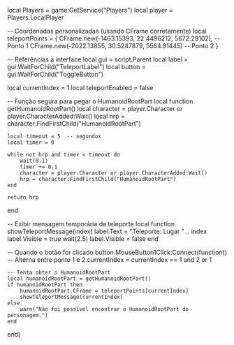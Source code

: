 local Players = game:GetService("Players")
local player = Players.LocalPlayer

-- Coordenadas personalizadas (usando CFrame corretamente)
local teleportPoints = {
    CFrame.new(-1463.15393, 22.4496212, 5672.29102), -- Ponto 1
    CFrame.new(-2022.13855, 30.5247879, 5564.81445)  -- Ponto 2
}

-- Referências à interface
local gui = script.Parent
local label = gui:WaitForChild("TeleportLabel")
local button = gui:WaitForChild("ToggleButton")

local currentIndex = 1
local teleportEnabled = false

-- Função segura para pegar o HumanoidRootPart
local function getHumanoidRootPart()
    local character = player.Character or player.CharacterAdded:Wait()
    local hrp = character:FindFirstChild("HumanoidRootPart")

    local timeout = 5  -- segundos
    local timer = 0

    while not hrp and timer < timeout do
        wait(0.1)
        timer += 0.1
        character = player.Character or player.CharacterAdded:Wait()
        hrp = character:FindFirstChild("HumanoidRootPart")
    end

    return hrp
end

-- Exibir mensagem temporária de teleporte
local function showTeleportMessage(index)
    label.Text = "Teleporte: Lugar " .. index
    label.Visible = true
    wait(2.5)
    label.Visible = false
end

-- Quando o botão for clicado
button.MouseButton1Click:Connect(function()
    -- Alterna entre ponto 1 e 2
    currentIndex = currentIndex == 1 and 2 or 1

    -- Tenta obter o HumanoidRootPart
    local humanoidRootPart = getHumanoidRootPart()
    if humanoidRootPart then
        humanoidRootPart.CFrame = teleportPoints[currentIndex]
        showTeleportMessage(currentIndex)
    else
        warn("Não foi possível encontrar o HumanoidRootPart do personagem.")
    end
end)
